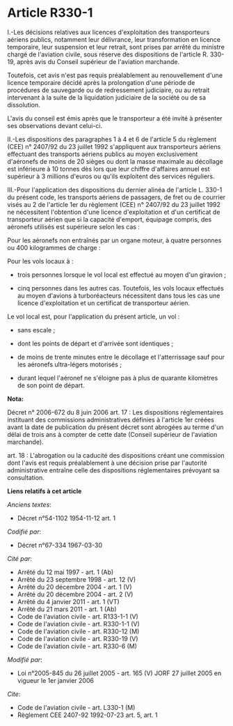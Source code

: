 # Article R330-1

I.-Les décisions relatives aux licences d'exploitation des transporteurs aériens publics, notamment leur délivrance, leur
transformation en licence temporaire, leur suspension et leur retrait, sont prises par arrêté du ministre chargé de
l'aviation civile, sous réserve des dispositions de l'article R. 330-19, après avis du Conseil supérieur de l'aviation
marchande. 

Toutefois, cet avis n'est pas requis préalablement au renouvellement d'une licence temporaire décidé après la prolongation
d'une période de procédures de sauvegarde ou de redressement judiciaire, ou au retrait intervenant à la suite de la
liquidation judiciaire de la société ou de sa dissolution. 

L'avis du conseil est émis après que le transporteur a été invité à présenter ses observations devant celui-ci. 

II.-Les dispositions des paragraphes 1 à 4 et 6 de l'article 5 du règlement (CEE) n° 2407/92 du 23 juillet 1992 s'appliquent
aux transporteurs aériens effectuant des transports aériens publics au moyen exclusivement d'aéronefs de moins de 20 sièges
ou dont la masse maximale au décollage est inférieure à 10 tonnes dès lors que leur chiffre d'affaires annuel est supérieur à
3 millions d'euros ou qu'ils exploitent des services réguliers. 

III.-Pour l'application des dispositions du dernier alinéa de l'article L. 330-1 du présent code, les transports aériens de
passagers, de fret ou de courrier visés au 2 de l'article 1er du règlement (CEE) n° 2407/92 du 23 juillet 1992 ne nécessitent
l'obtention d'une licence d'exploitation et d'un certificat de transporteur aérien que si la capacité d'emport, équipage
compris, des aéronefs utilisés est supérieure selon les cas : 

Pour les aéronefs non entraînés par un organe moteur, à quatre personnes ou 400 kilogrammes de charge : 

Pour les vols locaux à :

- trois personnes lorsque le vol local est effectué au moyen d'un giravion ;

- cinq personnes dans les autres cas. Toutefois, les vols locaux effectués au moyen d'avions à turboréacteurs nécessitent
dans tous les cas une licence d'exploitation et un certificat de transporteur aérien. 

Le vol local est, pour l'application du présent article, un vol :

- sans escale ;

- dont les points de départ et d'arrivée sont identiques ;

- de moins de trente minutes entre le décollage et l'atterrissage sauf pour les aéronefs ultra-légers motorisés ;

- durant lequel l'aéronef ne s'éloigne pas à plus de quarante kilomètres de son point de départ.

**Nota:**

Décret n° 2006-672 du 8 juin 2006 art. 17 : Les dispositions réglementaires instituant des commissions administratives
définies à l'article 1er créées avant la date de publication du présent décret sont abrogées au terme d'un délai de trois ans
à compter de cette date (Conseil supérieur de l'aviation marchande).

art. 18 : L'abrogation ou la caducité des dispositions créant une commission dont l'avis est requis préalablement à une
décision prise par l'autorité administrative entraîne celle des dispositions réglementaires prévoyant sa consultation.

**Liens relatifs à cet article**

_Anciens textes_:

  - Décret n°54-1102 1954-11-12 art. 1

_Codifié par_:

  - Décret n°67-334 1967-03-30

_Cité par_:

  - Arrêté du 12 mai 1997 - art. 1 (Ab)
  - Arrêté du 23 septembre 1998 - art. 12 (V)
  - Arrêté du 20 décembre 2004 - art. 1 (V)
  - Arrêté du 20 décembre 2004 - art. 2 (V)
  - Arrêté du 4 janvier 2011 - art. 1 (VT)
  - Arrêté du 21 mars 2011 - art. 1 (Ab)
  - Code de l'aviation civile - art. R133-1-1 (V)
  - Code de l'aviation civile - art. R330-1-1 (V)
  - Code de l'aviation civile - art. R330-12 (M)
  - Code de l'aviation civile - art. R330-19 (V)
  - Code de l'aviation civile - art. R330-6 (M)

_Modifié par_:

  - Loi n°2005-845 du 26 juillet 2005 - art. 165 (V) JORF 27 juillet 2005 en vigueur le 1er janvier 2006

_Cite_:

  - Code de l'aviation civile - art. L330-1 (M)
  - Règlement CEE 2407-92 1992-07-23 art. 5, art. 1
